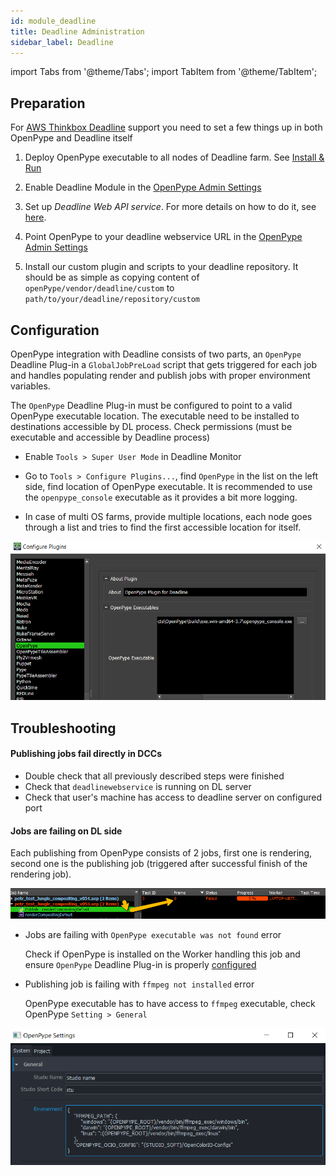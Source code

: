 ```yaml
---
id: module_deadline
title: Deadline Administration
sidebar_label: Deadline
---
```


import Tabs from '@theme/Tabs';
import TabItem from '@theme/TabItem';


## Preparation

For [AWS Thinkbox Deadline](https://www.awsthinkbox.com/deadline) support you need to set a few things up in both OpenPype and Deadline itself

1. Deploy OpenPype executable to all nodes of Deadline farm. See [Install & Run](admin_use)

2. Enable Deadline Module in the [OpenPype Admin Settings](admin_settings_system#deadline)

3. Set up *Deadline Web API service*. For more details on how to do it, see [here](https://docs.thinkboxsoftware.com/products/deadline/10.0/1_User%20Manual/manual/web-service.html).

4. Point OpenPype to your deadline webservice URL in the [OpenPype Admin Settings](admin_settings_system#deadline)

5. Install our custom plugin and scripts to your deadline repository. It should be as simple as copying content of `openPype/vendor/deadline/custom` to `path/to/your/deadline/repository/custom`


## Configuration

OpenPype integration with Deadline consists of two parts, an `OpenPype` Deadline Plug-in a `GlobalJobPreLoad` script that gets triggered for each job and
 handles populating render and publish jobs with proper environment variables.

The `OpenPype` Deadline Plug-in must be configured to point to a valid OpenPype executable location. The executable need to be installed to 
destinations accessible by DL process. Check permissions (must be executable and accessible by Deadline process)

- Enable `Tools > Super User Mode` in Deadline Monitor

- Go to `Tools > Configure Plugins...`, find `OpenPype` in the list on the left side, find location of OpenPype 
executable. It is recommended to use the `openpype_console` executable as it provides a bit more logging.

- In case of multi OS farms, provide multiple locations, each node goes through a list and tries to find the first accessible
 location for itself.

![Configure plugin](assets/deadline_configure_plugin.png)

## Troubleshooting

#### Publishing jobs fail directly in DCCs

- Double check that all previously described steps were finished
- Check that `deadlinewebservice` is running on DL server 
- Check that user's machine has access to deadline server on configured port

#### Jobs are failing on DL side

Each publishing from OpenPype consists of 2 jobs, first one is rendering, second one is the publishing job (triggered after successful finish of the rendering job).

![Jobs in DL](assets/deadline_fail.png)

- Jobs are failing with `OpenPype executable was not found` error

    Check if OpenPype is installed on the Worker handling this job and ensure `OpenPype` Deadline Plug-in is properly [configured](#configuration) 

- Publishing job is failing with `ffmpeg not installed` error
 
    OpenPype executable has to have access to `ffmpeg` executable, check OpenPype `Setting > General`

![FFmpeg setting](assets/ffmpeg_path.png)
